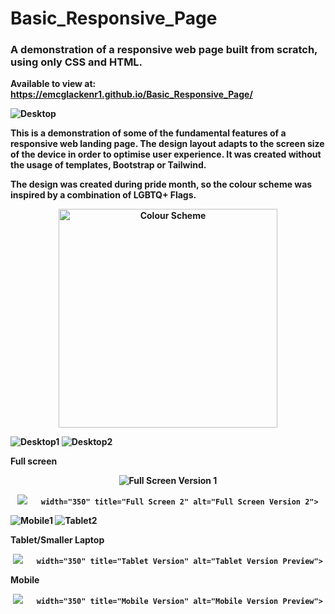 <h1>Basic_Responsive_Page</h1>
<h3>
A demonstration of a responsive web page built from scratch, using only CSS and HTML. 
 </h3>

<b>Available to view at: https://emcglackenr1.github.io/Basic_Responsive_Page/<b>

![Desktop](https://user-images.githubusercontent.com/64873698/124370147-f4b44b80-dc6b-11eb-9729-149e123cdc9b.JPG)

This is a demonstration of some of the fundamental features of a responsive web landing page. The design layout adapts to the screen size of the device in order to optimise user experience.
It was created without the usage of templates, Bootstrap or Tailwind. 

The design was created during pride month, so the colour scheme was inspired by a combination of LGBTQ+ Flags.

<p align="center">
  <img src="https://user-images.githubusercontent.com/64873698/124370146-f41bb500-dc6b-11eb-9c61-298172ba70e5.JPG" width="350" title="Colour Scheme" alt="Colour Scheme">
</p>
 
 
 ![Desktop1](https://user-images.githubusercontent.com/64873698/124394734-a13c0f00-dcf8-11eb-8aaa-11bfce659d92.JPG)
![Desktop2](https://user-images.githubusercontent.com/64873698/124394738-a600c300-dcf8-11eb-9d66-da6a1b99d2a1.JPG)




Full screen 

 
<p align="center">
  <img src=
       width="350" title="Full Screen 1" alt="Full Screen Version 1">
</p>
 
 <p align="center">
  <img src=

       width="350" title="Full Screen 2" alt="Full Screen Version 2">
</p>

 ![Mobile1](https://user-images.githubusercontent.com/64873698/124394742-aa2ce080-dcf8-11eb-8bda-912797076f91.JPG)
![Tablet2](https://user-images.githubusercontent.com/64873698/124394745-ad27d100-dcf8-11eb-8eb9-a5c2232b679c.JPG)
 
Tablet/Smaller Laptop
<p align="center">
  <img src=
       
       width="350" title="Tablet Version" alt="Tablet Version Preview">
</p>

Mobile
<p align="center">
  <img src=
       
       
       width="350" title="Mobile Version" alt="Mobile Version Preview">
</p>
